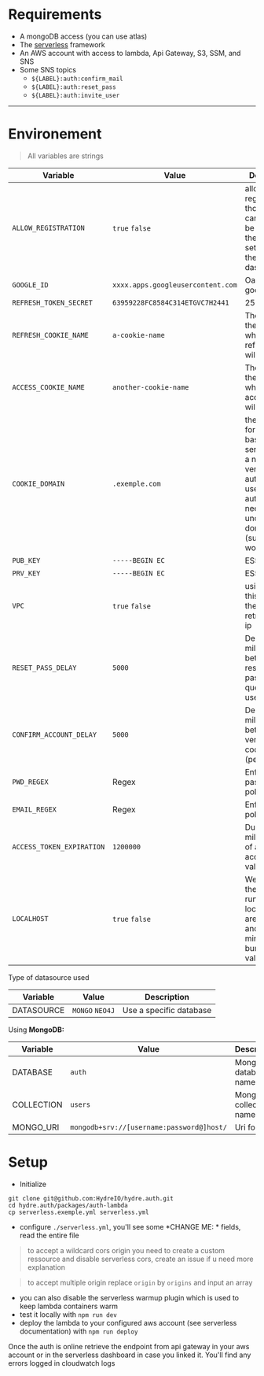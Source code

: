 # Requirements
- A mongoDB access (you can use atlas)
- The [serverless](https://github.com/serverless/serverless) framework
- An AWS account with access to lambda, Api Gateway, S3, SSM, and SNS
- Some SNS topics
  - `${LABEL}:auth:confirm_mail`
  - `${LABEL}:auth:reset_pass`
  - `${LABEL}:auth:invite_user`
---

# Environement

> All variables are strings

| Variable                  | Value                             | Description                                                                                                                                                   |
| ------------------------- | --------------------------------- | ------------------------------------------------------------------------------------------------------------------------------------------------------------- |
| `ALLOW_REGISTRATION`      | `true` `false`                    | allowing registration ? those values can always be changed in the lambda settings on the aws dashboard                                                        |
| `GOOGLE_ID`               | `xxxx.apps.googleusercontent.com` | Oauth2 google app                                                                                                                                             |
| `REFRESH_TOKEN_SECRET`    | `63959228FC8584C314ETGVC7H2441`   | 256 bit key                                                                                                                                                   |
| `REFRESH_COOKIE_NAME`     | `a-cookie-name`                   | The name of the cookie where the refreshToken will be                                                                                                         |
| `ACCESS_COOKIE_NAME`      | `another-cookie-name`             | The name of the cookie where the accessToken will be                                                                                                          |
| `COOKIE_DOMAIN`           | `.exemple.com`                    | the domains for cookies, basically all services with a need to verify authenticated users, authentication need to be under this domain too (subdomains works) |
| `PUB_KEY`                 | `-----BEGIN EC`                   | ES512 public                                                                                                                                                  |
| `PRV_KEY`                 | `-----BEGIN EC`                   | ES512 private                                                                                                                                                 |
| `VPC`                     | `true` `false`                    | using a VPC ? this influe on the way to retrieve client ip                                                                                                    |
| `RESET_PASS_DELAY`        | `5000`                            | Delay in milliseconds between 2 reset password query (per user)                                                                                               |
| `CONFIRM_ACCOUNT_DELAY`   | `5000`                            | Delay in milliseconds between 2 verification code query (per user)                                                                                            |
| `PWD_REGEX`               | Regex                             | Enforce password policy                                                                                                                                       |
| `EMAIL_REGEX`             | Regex                             | Enforce email policy                                                                                                                                          |
| `ACCESS_TOKEN_EXPIRATION` | `1200000`                         | Duration in milliseconds of an accessToken validity                                                                                                           |
| `LOCALHOST`               | `true` `false`                    | Wether or not the auth is running in local, cookies are https only and webpack minify the bundle if the value is false                                        |

Type of datasource used

| Variable   | Value           | Description             |
| ---------- | --------------- | ----------------------- |
| DATASOURCE | `MONGO` `NEO4J` | Use a specific database |

Using **__MongoDB:__**

| Variable   | Value                                     | Description           |
| ---------- | ----------------------------------------- | --------------------- |
| DATABASE   | `auth`                                    | Mongo database name   |
| COLLECTION | `users`                                   | Mongo collection name |
| MONGO_URI  | `mongodb+srv://[username:password@]host/` | Uri format            |

# Setup

* Initialize

```
git clone git@github.com:HydreIO/hydre.auth.git
cd hydre.auth/packages/auth-lambda
cp serverless.exemple.yml serverless.yml
```

* configure `./serverless.yml`, you'll see some *CHANGE ME: * fields, read the entire file

> to accept a wildcard cors origin you need to create a custom ressource and disable serverless cors, create an issue if u need more explanation

> to accept multiple origin replace `origin` by `origins` and input an array

- you can also disable the serverless warmup plugin which is used to keep lambda containers warm
- test it locally with `npm run dev`
- deploy the lambda to your configured aws account (see serverless documentation) with `npm run deploy`

Once the auth is online retrieve the endpoint from api gateway in your aws account or in the serverless dashboard in case you linked it.
You'll find any errors logged in cloudwatch logs